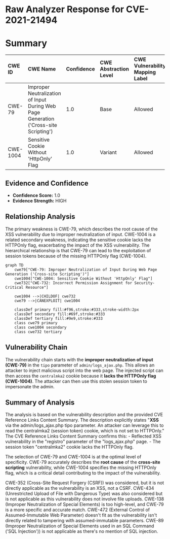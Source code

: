 # Raw Analyzer Response for CVE-2021-21494

# Summary
| CWE ID    | CWE Name                                                     | Confidence | CWE Abstraction Level | CWE Vulnerability Mapping Label | CWE-Vulnerability Mapping Notes |
| :-------- | :----------------------------------------------------------- | :--------- | :---------------------- | :------------------------------ | :---------------------------- |
| CWE-79    | Improper Neutralization of Input During Web Page Generation ('Cross-site Scripting') | 1.0        | Base                    | Allowed                       | Primary CWE                   |
| CWE-1004  | Sensitive Cookie Without 'HttpOnly' Flag                   | 1.0        | Variant                   | Allowed                       | Secondary CWE                 |

## Evidence and Confidence

*   **Confidence Score:** 1.0
*   **Evidence Strength:** HIGH

## Relationship Analysis
The primary weakness is CWE-79, which describes the root cause of the XSS vulnerability due to improper neutralization of input. CWE-1004 is a related secondary weakness, indicating the sensitive cookie lacks the HTTPOnly flag, exacerbating the impact of the XSS vulnerability. The hierarchical relationship is that CWE-79 can lead to the exploitation of session tokens because of the missing HTTPOnly flag (CWE-1004).

```mermaid
graph TD
    cwe79["CWE-79: Improper Neutralization of Input During Web Page Generation ('Cross-site Scripting')"]
    cwe1004["CWE-1004: Sensitive Cookie Without 'HttpOnly' Flag"]
    cwe732["CWE-732: Incorrect Permission Assignment for Security-Critical Resource"]
    
    cwe1004 -->|CHILDOF| cwe732
    cwe79 -->|CANEXPLOIT| cwe1004
    
    classDef primary fill:#f96,stroke:#333,stroke-width:2px
    classDef secondary fill:#69f,stroke:#333
    classDef tertiary fill:#9e9,stroke:#333
    class cwe79 primary
    class cwe1004 secondary
    class cwe732 tertiary
```

## Vulnerability Chain
The vulnerability chain starts with the **improper neutralization of input (CWE-79)** in the `tipo` parameter of `admin/logs_ajax.php`. This allows an attacker to inject malicious script into the web page. The injected script can then access the `centralmka2` cookie because it **lacks the HTTPOnly flag (CWE-1004)**. The attacker can then use this stolen session token to impersonate the admin.

## Summary of Analysis
The analysis is based on the vulnerability description and the provided CVE Reference Links Content Summary. The description explicitly states "**XSS** via the admin/logs_ajax.php tipo parameter. An attacker can leverage this to read the centralmka2 (session token) cookie, which is not set to HTTPOnly." The CVE Reference Links Content Summary confirms this:
    - Reflected XSS vulnerability in the "registro" parameter of the "logs_ajax.php" page.
    - The session token "centralmka2" cookie lacks the HTTPOnly flag.

The selection of CWE-79 and CWE-1004 is at the optimal level of specificity. CWE-79 accurately describes the **root cause** of the **cross-site scripting** vulnerability, while CWE-1004 specifies the missing HTTPOnly flag, which is a critical detail contributing to the impact of the vulnerability.

CWE-352 (Cross-Site Request Forgery (CSRF)) was considered, but it is not directly applicable as the vulnerability is an XSS, not a CSRF. CWE-434 (Unrestricted Upload of File with Dangerous Type) was also considered but is not applicable as this vulnerability does not involve file uploads. CWE-138 (Improper Neutralization of Special Elements) is too high-level, and CWE-79 is a more specific and accurate match. CWE-472 (External Control of Assumed-Immutable Web Parameter) doesn't fit as the vulnerability isn't directly related to tampering with assumed-immutable parameters. CWE-89 (Improper Neutralization of Special Elements used in an SQL Command ('SQL Injection')) is not applicable as there's no mention of SQL injection.